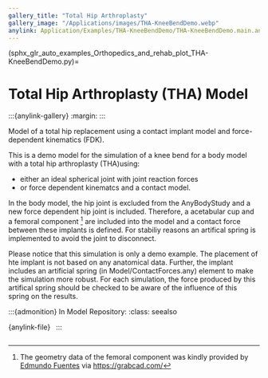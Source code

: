 ```yaml
---
gallery_title: "Total Hip Arthroplasty"
gallery_image: "/Applications/images/THA-KneeBendDemo.webp"
anylink: Application/Examples/THA-KneeBendDemo/THA-KneeBendDemo.main.any
---
```


(sphx_glr_auto_examples_Orthopedics_and_rehab_plot_THA-KneeBendDemo.py)=

# Total Hip Arthroplasty (THA) Model


:::{anylink-gallery}
:margin:
:::

Model of a total hip replacement using a contact implant model and
force-dependent kinematics (FDK).


This is a demo model for the simulation of a knee bend for a body model
with a total hip arthroplasty (THA)using:

- either an ideal spherical joint with joint reaction forces
- or force dependent kinematcs and a contact model.

In the body model, the hip joint is excluded from the AnyBodyStudy and a new
force dependent hip joint is included. Therefore, a acetabular cup and a femoral
component [^fn1] are included into the model and a contact force between these
implants is defined. For stabiliy reasons an artifical spring is implemented to
avoid the joint to disconnect.

Please notice that this simulation is only a demo example. The placement of hte
implant is not based on any anatomical data. Further, the implant includes an
artificial spring (in Model/ContactForces.any) element to make the simulation
more robust. For each simulation, the force produced by this artifical spring
should be checked to be aware of the influence of this spring on the results.


:::{admonition} In Model Repository:
:class: seealso

{anylink-file}` `
:::



```{rubric} Footnotes
```

[^fn1]: The geometry data of the femoral component was kindly provided by
    [Edmundo Fuentes](https://www.edmundofuentes.com/about/) via https://grabcad.com/

